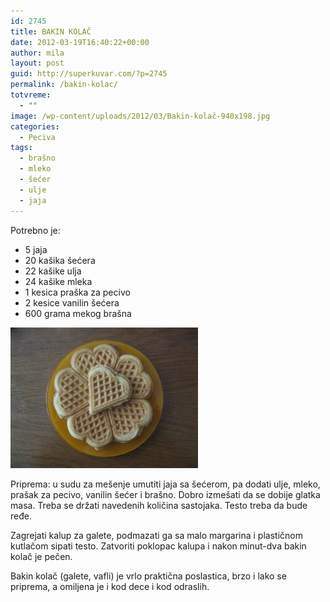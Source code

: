 ```yaml
---
id: 2745
title: BAKIN KOLAČ
date: 2012-03-19T16:40:22+00:00
author: mila
layout: post
guid: http://superkuvar.com/?p=2745
permalink: /bakin-kolac/
totvreme:
  - ""
image: /wp-content/uploads/2012/03/Bakin-kolač-940x198.jpg
categories:
  - Peciva
tags:
  - brašno
  - mleko
  - šećer
  - ulje
  - jaja
---
```

Potrebno je:

  * 5 jaja
  * 20 kašika šećera
  * 22 kašike ulja
  * 24 kašike mleka
  * 1 kesica praška za pecivo
  * 2 kesice vanilin šećera
  * 600 grama mekog brašna

<img class="alignnone size-medium wp-image-2750" title="Bakin kolač" src="/wp-content/uploads/2012/03/Bakin-kolač-300x225.jpg" alt="" width="300" height="225" /> 

Priprema: u sudu za mešenje umutiti jaja sa šećerom, pa dodati ulje, mleko, prašak za pecivo, vanilin šećer i brašno. Dobro izmešati da se dobije glatka masa. Treba se držati navedenih količina sastojaka. Testo treba da bude ređe.

Zagrejati kalup za galete, podmazati ga sa malo margarina i plastičnom kutlačom sipati testo. Zatvoriti poklopac kalupa i nakon minut-dva bakin kolač je pečen.

Bakin kolač (galete, vafli) je vrlo praktična poslastica, brzo i lako se priprema, a omiljena je i kod dece i kod odraslih.